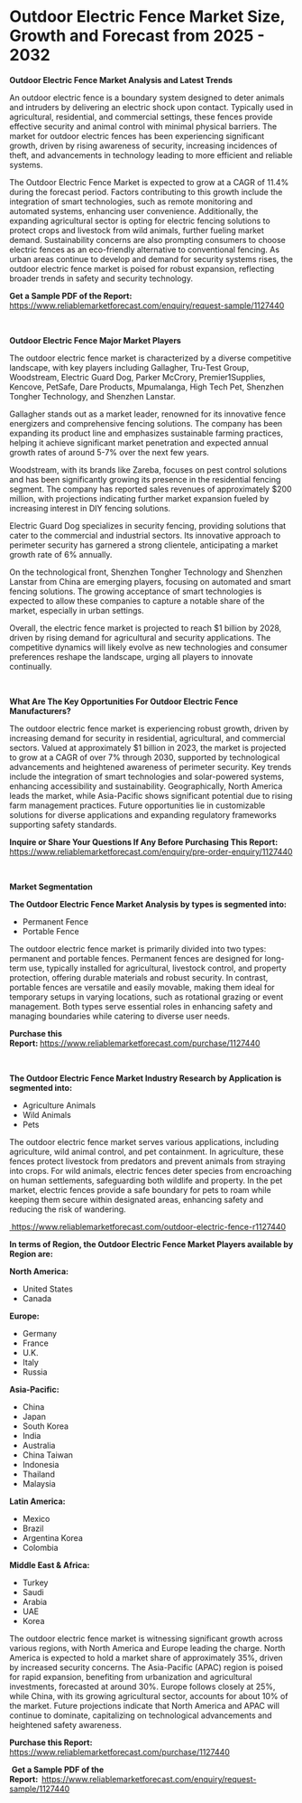 <p><h1>Outdoor Electric Fence Market Size, Growth and Forecast from 2025 - 2032</h1></p><p><strong>Outdoor Electric Fence Market Analysis and Latest Trends</strong></p>
<p><p>An outdoor electric fence is a boundary system designed to deter animals and intruders by delivering an electric shock upon contact. Typically used in agricultural, residential, and commercial settings, these fences provide effective security and animal control with minimal physical barriers. The market for outdoor electric fences has been experiencing significant growth, driven by rising awareness of security, increasing incidences of theft, and advancements in technology leading to more efficient and reliable systems.</p><p>The Outdoor Electric Fence Market is expected to grow at a CAGR of 11.4% during the forecast period. Factors contributing to this growth include the integration of smart technologies, such as remote monitoring and automated systems, enhancing user convenience. Additionally, the expanding agricultural sector is opting for electric fencing solutions to protect crops and livestock from wild animals, further fueling market demand. Sustainability concerns are also prompting consumers to choose electric fences as an eco-friendly alternative to conventional fencing. As urban areas continue to develop and demand for security systems rises, the outdoor electric fence market is poised for robust expansion, reflecting broader trends in safety and security technology.</p></p>
<p><strong>Get a Sample PDF of the Report:&nbsp;</strong> <a href="https://www.reliablemarketforecast.com/enquiry/request-sample/1127440?utm_campaign=3228&utm_medium=2&utm_source=Github&utm_content=ia&utm_term=17042025&utm_id=outdoor-electric-fence">https://www.reliablemarketforecast.com/enquiry/request-sample/1127440</a></p>
<p>&nbsp;</p>
<p><strong>Outdoor Electric Fence Major Market Players</strong></p>
<p><p>The outdoor electric fence market is characterized by a diverse competitive landscape, with key players including Gallagher, Tru-Test Group, Woodstream, Electric Guard Dog, Parker McCrory, Premier1Supplies, Kencove, PetSafe, Dare Products, Mpumalanga, High Tech Pet, Shenzhen Tongher Technology, and Shenzhen Lanstar. </p><p>Gallagher stands out as a market leader, renowned for its innovative fence energizers and comprehensive fencing solutions. The company has been expanding its product line and emphasizes sustainable farming practices, helping it achieve significant market penetration and expected annual growth rates of around 5-7% over the next few years.</p><p>Woodstream, with its brands like Zareba, focuses on pest control solutions and has been significantly growing its presence in the residential fencing segment. The company has reported sales revenues of approximately $200 million, with projections indicating further market expansion fueled by increasing interest in DIY fencing solutions.</p><p>Electric Guard Dog specializes in security fencing, providing solutions that cater to the commercial and industrial sectors. Its innovative approach to perimeter security has garnered a strong clientele, anticipating a market growth rate of 6% annually.</p><p>On the technological front, Shenzhen Tongher Technology and Shenzhen Lanstar from China are emerging players, focusing on automated and smart fencing solutions. The growing acceptance of smart technologies is expected to allow these companies to capture a notable share of the market, especially in urban settings.</p><p>Overall, the electric fence market is projected to reach $1 billion by 2028, driven by rising demand for agricultural and security applications. The competitive dynamics will likely evolve as new technologies and consumer preferences reshape the landscape, urging all players to innovate continually.</p></p>
<p>&nbsp;</p>
<p><strong>What Are The Key Opportunities For Outdoor Electric Fence Manufacturers?</strong></p>
<p><p>The outdoor electric fence market is experiencing robust growth, driven by increasing demand for security in residential, agricultural, and commercial sectors. Valued at approximately $1 billion in 2023, the market is projected to grow at a CAGR of over 7% through 2030, supported by technological advancements and heightened awareness of perimeter security. Key trends include the integration of smart technologies and solar-powered systems, enhancing accessibility and sustainability. Geographically, North America leads the market, while Asia-Pacific shows significant potential due to rising farm management practices. Future opportunities lie in customizable solutions for diverse applications and expanding regulatory frameworks supporting safety standards.</p></p>
<p><strong>Inquire or Share Your Questions If Any Before Purchasing This Report:</strong> <a href="https://www.reliablemarketforecast.com/enquiry/pre-order-enquiry/1127440?utm_campaign=3228&utm_medium=2&utm_source=Github&utm_content=ia&utm_term=17042025&utm_id=outdoor-electric-fence">https://www.reliablemarketforecast.com/enquiry/pre-order-enquiry/1127440</a></p>
<p>&nbsp;</p>
<p><strong>Market Segmentation</strong></p>
<p><strong>The Outdoor Electric Fence Market Analysis by types is segmented into:</strong></p>
<p><ul><li>Permanent Fence</li><li>Portable Fence</li></ul></p>
<p><p>The outdoor electric fence market is primarily divided into two types: permanent and portable fences. Permanent fences are designed for long-term use, typically installed for agricultural, livestock control, and property protection, offering durable materials and robust security. In contrast, portable fences are versatile and easily movable, making them ideal for temporary setups in varying locations, such as rotational grazing or event management. Both types serve essential roles in enhancing safety and managing boundaries while catering to diverse user needs.</p></p>
<p><strong>Purchase this Report:&nbsp;</strong><a href="https://www.reliablemarketforecast.com/purchase/1127440?utm_campaign=3228&utm_medium=2&utm_source=Github&utm_content=ia&utm_term=17042025&utm_id=outdoor-electric-fence">https://www.reliablemarketforecast.com/purchase/1127440</a></p>
<p>&nbsp;</p>
<p><strong>The Outdoor Electric Fence Market Industry Research by Application is segmented into:</strong></p>
<p><ul><li>Agriculture Animals</li><li>Wild Animals</li><li>Pets</li></ul></p>
<p><p>The outdoor electric fence market serves various applications, including agriculture, wild animal control, and pet containment. In agriculture, these fences protect livestock from predators and prevent animals from straying into crops. For wild animals, electric fences deter species from encroaching on human settlements, safeguarding both wildlife and property. In the pet market, electric fences provide a safe boundary for pets to roam while keeping them secure within designated areas, enhancing safety and reducing the risk of wandering.</p></p>
<p><a href="https://www.reliablemarketforecast.com/outdoor-electric-fence-r1127440?utm_campaign=3228&utm_medium=2&utm_source=Github&utm_content=ia&utm_term=17042025&utm_id=outdoor-electric-fence">&nbsp;https://www.reliablemarketforecast.com/outdoor-electric-fence-r1127440</a></p>
<p><strong>In terms of Region, the Outdoor Electric Fence Market Players available by Region are:</strong></p>
<p>
    <p> <strong> North America: </strong>
        <ul>
            <li>United States</li>
            <li>Canada</li>
        </ul>
        </p> 
    <p> <strong> Europe: </strong>
        <ul>
            <li>Germany</li>
            <li>France</li>
            <li>U.K.</li>
            <li>Italy</li>
            <li>Russia</li>
        </ul>
        </p> 
    <p> <strong> Asia-Pacific: </strong>
        <ul>
            <li>China</li>
            <li>Japan</li>
            <li>South Korea</li>
            <li>India</li>
            <li>Australia</li>
            <li>China Taiwan</li>
            <li>Indonesia</li>
            <li>Thailand</li>
            <li>Malaysia</li>
        </ul>
        </p> 
    <p> <strong> Latin America: </strong>
        <ul>
            <li>Mexico</li>
            <li>Brazil</li>
            <li>Argentina Korea</li>
            <li>Colombia</li>
        </ul>
        </p> 
    <p> <strong> Middle East & Africa: </strong>
        <ul>
            <li>Turkey</li>
            <li>Saudi</li>
            <li>Arabia</li>
            <li>UAE</li>
            <li>Korea</li>
        </ul>
    </p>
    </p>
<p><p>The outdoor electric fence market is witnessing significant growth across various regions, with North America and Europe leading the charge. North America is expected to hold a market share of approximately 35%, driven by increased security concerns. The Asia-Pacific (APAC) region is poised for rapid expansion, benefiting from urbanization and agricultural investments, forecasted at around 30%. Europe follows closely at 25%, while China, with its growing agricultural sector, accounts for about 10% of the market. Future projections indicate that North America and APAC will continue to dominate, capitalizing on technological advancements and heightened safety awareness.</p></p>
<p><strong>Purchase this Report: </strong><a href="https://www.reliablemarketforecast.com/purchase/1127440?utm_campaign=3228&utm_medium=2&utm_source=Github&utm_content=ia&utm_term=17042025&utm_id=outdoor-electric-fence">https://www.reliablemarketforecast.com/purchase/1127440</a></p>
<p>&nbsp;<strong>Get a Sample PDF of the Report:&nbsp;&nbsp;</strong><a href="https://www.reliablemarketforecast.com/enquiry/request-sample/1127440?utm_campaign=3228&utm_medium=2&utm_source=Github&utm_content=ia&utm_term=17042025&utm_id=outdoor-electric-fence">https://www.reliablemarketforecast.com/enquiry/request-sample/1127440</a></p>
<p><strong></strong></p>
<p><p></p><p></p><p></p></p>